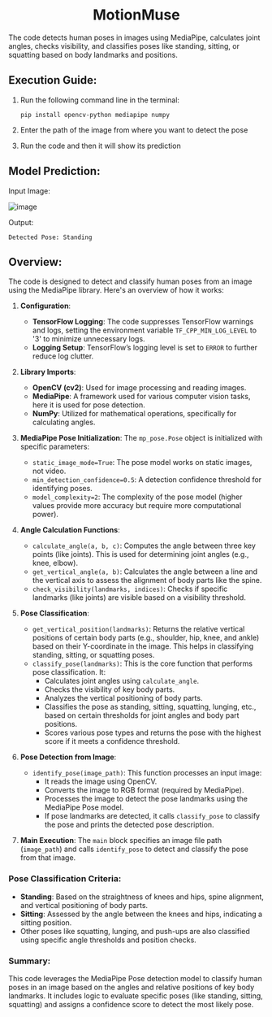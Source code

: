 <h1 align="center">MotionMuse</h1>
The code detects human poses in images using MediaPipe, calculates joint angles, checks visibility, and classifies poses like standing, sitting, or squatting based on body landmarks and positions.

## Execution Guide:
1. Run the following command line in the terminal:
   ```
   pip install opencv-python mediapipe numpy
   ```

2. Enter the path of the image from where you want to detect the pose

3. Run the code and then it will show its prediction

## Model Prediction:

Input Image:

![image](https://github.com/user-attachments/assets/36b6e876-ca56-487d-9b6f-c84217f100e7)

Output:

`Detected Pose: Standing`

## Overview:
The code is designed to detect and classify human poses from an image using the MediaPipe library. Here's an overview of how it works:

1. **Configuration**:
   - **TensorFlow Logging**: The code suppresses TensorFlow warnings and logs, setting the environment variable `TF_CPP_MIN_LOG_LEVEL` to '3' to minimize unnecessary logs.
   - **Logging Setup**: TensorFlow’s logging level is set to `ERROR` to further reduce log clutter.

2. **Library Imports**:
   - **OpenCV (cv2)**: Used for image processing and reading images.
   - **MediaPipe**: A framework used for various computer vision tasks, here it is used for pose detection.
   - **NumPy**: Utilized for mathematical operations, specifically for calculating angles.

3. **MediaPipe Pose Initialization**: The `mp_pose.Pose` object is initialized with specific parameters:
     - `static_image_mode=True`: The pose model works on static images, not video.
     - `min_detection_confidence=0.5`: A detection confidence threshold for identifying poses.
     - `model_complexity=2`: The complexity of the pose model (higher values provide more accuracy but require more computational power).

4. **Angle Calculation Functions**:
   - `calculate_angle(a, b, c)`: Computes the angle between three key points (like joints). This is used for determining joint angles (e.g., knee, elbow).
   - `get_vertical_angle(a, b)`: Calculates the angle between a line and the vertical axis to assess the alignment of body parts like the spine.
   - `check_visibility(landmarks, indices)`: Checks if specific landmarks (like joints) are visible based on a visibility threshold.

5. **Pose Classification**:
   - `get_vertical_position(landmarks)`: Returns the relative vertical positions of certain body parts (e.g., shoulder, hip, knee, and ankle) based on their Y-coordinate in the image. This helps in classifying standing, sitting, or squatting poses.
   - `classify_pose(landmarks)`: This is the core function that performs pose classification. It:
     - Calculates joint angles using `calculate_angle`.
     - Checks the visibility of key body parts.
     - Analyzes the vertical positioning of body parts.
     - Classifies the pose as standing, sitting, squatting, lunging, etc., based on certain thresholds for joint angles and body part positions.
     - Scores various pose types and returns the pose with the highest score if it meets a confidence threshold.

6. **Pose Detection from Image**:
   - `identify_pose(image_path)`: This function processes an input image:
     - It reads the image using OpenCV.
     - Converts the image to RGB format (required by MediaPipe).
     - Processes the image to detect the pose landmarks using the MediaPipe Pose model.
     - If pose landmarks are detected, it calls `classify_pose` to classify the pose and prints the detected pose description.

7. **Main Execution**: The `main` block specifies an image file path (`image_path`) and calls `identify_pose` to detect and classify the pose from that image.

### Pose Classification Criteria:
- **Standing**: Based on the straightness of knees and hips, spine alignment, and vertical positioning of body parts.
- **Sitting**: Assessed by the angle between the knees and hips, indicating a sitting position.
- Other poses like squatting, lunging, and push-ups are also classified using specific angle thresholds and position checks.

### Summary:
This code leverages the MediaPipe Pose detection model to classify human poses in an image based on the angles and relative positions of key body landmarks. It includes logic to evaluate specific poses (like standing, sitting, squatting) and assigns a confidence score to detect the most likely pose.
